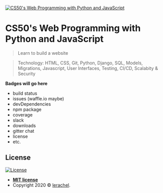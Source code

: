 <a href="http:https://www.edx.org/course/cs50s-web-programming-with-python-and-javascript"><img src="https://d3jrnjjmhdihl9.cloudfront.net/public/1/images/harvard_shield_wreath20160330144736.png" title="CS50's Web Programming with Python and JavaScript" alt="CS50's Web Programming with Python and JavaScript"></a>



# CS50's Web Programming with Python and JavaScript

> Learn to build a website 

> Technology: HTML, CSS, Git, Python, Django, SQL, Models, Migrations, Javascript, User Interfaces, Testing, CI/CD, Scalabity & Security


**Badges will go here**

- build status
- issues (waffle.io maybe)
- devDependencies
- npm package
- coverage
- slack
- downloads
- gitter chat
- license
- etc.



## License

[![License](http://img.shields.io/:license-mit-blue.svg?style=flat-square)](http://badges.mit-license.org)

- **[MIT license](http://opensource.org/licenses/mit-license.php)**
- Copyright 2020 © <a href="https://github.com/lerachel" target="_blank">lerachel</a>.
